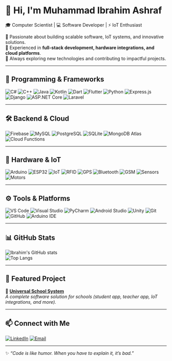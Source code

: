 # 👋 Hi, I'm Muhammad Ibrahim Ashraf  

🎓 Computer Scientist | 💻 Software Developer | ⚡ IoT Enthusiast  

🔹 Passionate about building scalable software, IoT systems, and innovative solutions.  
🔹 Experienced in **full-stack development, hardware integrations, and cloud platforms**.  
🔹 Always exploring new technologies and contributing to impactful projects.  

---

## 🚀 Programming & Frameworks
![C#](https://img.shields.io/badge/C%23-239120?style=for-the-badge&logo=c-sharp&logoColor=white)
![C++](https://img.shields.io/badge/C++-00599C?style=for-the-badge&logo=cplusplus&logoColor=white)
![Java](https://img.shields.io/badge/Java-007396?style=for-the-badge&logo=java&logoColor=white)
![Kotlin](https://img.shields.io/badge/Kotlin-0095D5?style=for-the-badge&logo=kotlin&logoColor=white)
![Dart](https://img.shields.io/badge/Dart-0175C2?style=for-the-badge&logo=dart&logoColor=white)
![Flutter](https://img.shields.io/badge/Flutter-02569B?style=for-the-badge&logo=flutter&logoColor=white)
![Python](https://img.shields.io/badge/Python-3776AB?style=for-the-badge&logo=python&logoColor=white)
![Express.js](https://img.shields.io/badge/Express.js-000000?style=for-the-badge&logo=express&logoColor=white)
![Django](https://img.shields.io/badge/Django-092E20?style=for-the-badge&logo=django&logoColor=white)
![ASP.NET Core](https://img.shields.io/badge/ASP.NET%20Core-512BD4?style=for-the-badge&logo=dotnet&logoColor=white)
![Laravel](https://img.shields.io/badge/Laravel-FF2D20?style=for-the-badge&logo=laravel&logoColor=white)

---

## 🛠 Backend & Cloud
![Firebase](https://img.shields.io/badge/Firebase-FFCA28?style=for-the-badge&logo=firebase&logoColor=black)
![MySQL](https://img.shields.io/badge/MySQL-4479A1?style=for-the-badge&logo=mysql&logoColor=white)
![PostgreSQL](https://img.shields.io/badge/PostgreSQL-316192?style=for-the-badge&logo=postgresql&logoColor=white)
![SQLite](https://img.shields.io/badge/SQLite-003B57?style=for-the-badge&logo=sqlite&logoColor=white)
![MongoDB Atlas](https://img.shields.io/badge/MongoDB%20Atlas-47A248?style=for-the-badge&logo=mongodb&logoColor=white)
![Cloud Functions](https://img.shields.io/badge/Cloud%20Functions-4285F4?style=for-the-badge&logo=google-cloud&logoColor=white)

---

## 🔧 Hardware & IoT
![Arduino](https://img.shields.io/badge/Arduino-00979D?style=for-the-badge&logo=arduino&logoColor=white)
![ESP32](https://img.shields.io/badge/ESP32-000000?style=for-the-badge&logo=espressif&logoColor=white)
![IoT](https://img.shields.io/badge/IoT-FF6F00?style=for-the-badge&logo=internetofthings&logoColor=white)
![RFID](https://img.shields.io/badge/RFID-003B57?style=for-the-badge&logoColor=white)
![GPS](https://img.shields.io/badge/GPS-4285F4?style=for-the-badge&logo=googlemaps&logoColor=white)
![Bluetooth](https://img.shields.io/badge/Bluetooth-0082FC?style=for-the-badge&logo=bluetooth&logoColor=white)
![GSM](https://img.shields.io/badge/GSM-FF0000?style=for-the-badge&logoColor=white)
![Sensors](https://img.shields.io/badge/Sensors-00A300?style=for-the-badge&logoColor=white)
![Motors](https://img.shields.io/badge/Motors-FFA500?style=for-the-badge&logoColor=white)

---

## ⚙️ Tools & Platforms
![VS Code](https://img.shields.io/badge/VS%20Code-007ACC?style=for-the-badge&logo=visualstudiocode&logoColor=white)
![Visual Studio](https://img.shields.io/badge/Visual%20Studio-5C2D91?style=for-the-badge&logo=visualstudio&logoColor=white)
![PyCharm](https://img.shields.io/badge/PyCharm-000000?style=for-the-badge&logo=pycharm&logoColor=white)
![Android Studio](https://img.shields.io/badge/Android%20Studio-3DDC84?style=for-the-badge&logo=androidstudio&logoColor=white)
![Unity](https://img.shields.io/badge/Unity-100000?style=for-the-badge&logo=unity&logoColor=white)
![Git](https://img.shields.io/badge/Git-F05032?style=for-the-badge&logo=git&logoColor=white)
![GitHub](https://img.shields.io/badge/GitHub-181717?style=for-the-badge&logo=github&logoColor=white)
![Arduino IDE](https://img.shields.io/badge/Arduino%20IDE-00979D?style=for-the-badge&logo=arduino&logoColor=white)

---

## 📊 GitHub Stats
![Ibrahim's GitHub stats](https://github-readme-stats.vercel.app/api?username=ibramatrix&show_icons=true&theme=tokyonight)  
![Top Langs](https://github-readme-stats.vercel.app/api/top-langs/?username=ibramatrix&layout=compact&theme=tokyonight)

---

## 📂 Featured Project
🚀 [**Universal School System**](https://github.com/ibramatrix/universal-school-system)  
*A complete software solution for schools (student app, teacher app, IoT integrations, and more).*

---

## 📫 Connect with Me
[![LinkedIn](https://img.shields.io/badge/LinkedIn-0A66C2?style=for-the-badge&logo=linkedin&logoColor=white)](https://linkedin.com/in/ibramatrix)
[![Email](https://img.shields.io/badge/Email-D14836?style=for-the-badge&logo=gmail&logoColor=white)](mailto:your-email@example.com)

---
✨ *“Code is like humor. When you have to explain it, it’s bad.”*
